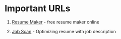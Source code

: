 # Important URLs

1. [Resume Maker](http://resumemaker.online) - free resume maker online

2. [Job Scan](https://www.jobscan.co/) - Optimizing resume with job description

